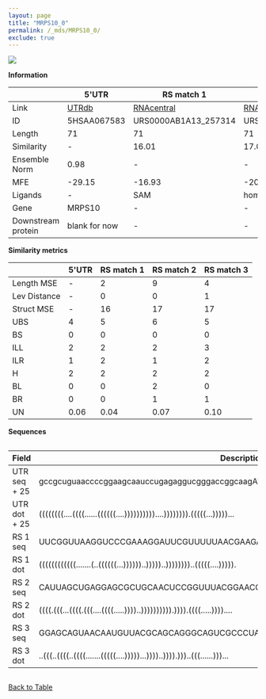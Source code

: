 ```yaml
---
layout: page
title: "MRPS10_0"
permalink: /_mds/MRPS10_0/
exclude: true
---
```




![](../../alns_9.28.22/aln_5HSAA067583_0.991.png?raw=true)


**Information**

| | 5'UTR       | RS match 1   | RS match 2  | RS match 3 |
| ---- | ----------- | ----------- | ----------- | ----------- |
| Link | <a href="http://utrdb.ba.itb.cnr.it/getutr/5HSAA067583/1" target="_blank" rel="noopener noreferrer">UTRdb</a>   | <a href="https://rnacentral.org/rna/URS0000AB1A13/257314" target="_blank" rel="noopener noreferrer">RNAcentral</a>     |<a href="https://rnacentral.org/rna/URS00023270E9/256318" target="_blank" rel="noopener noreferrer">RNAcentral</a>  | <a href="https://rnacentral.org/rna/URS0000E5FE5F/688245" target="_blank" rel="noopener noreferrer">RNAcentral</a>   |
| ID | 5HSAA067583     | URS0000AB1A13_257314     | URS00023270E9_256318     | URS0000E5FE5F_688245     |
| Length | 71     |  71    | 71   |  72    |
| Similarity | - | 16.01 | 17.05 | 17.22 |
| Ensemble Norm | 0.98 | - | - | - |
| MFE | -29.15 | -16.93 | -20.04 | -19.27 |
| Ligands | - | SAM | homocysteine | aminoglycoside |
| Gene | MRPS10 | - | - | - |
| Downstream protein | blank for now    |    -    | -  | - |


**Similarity metrics**

| | 5'UTR       | RS match 1   | RS match 2  | RS match 3 |
| ---- | ----------- | ----------- | ----------- | ----------- |
| Length MSE | - | 2 | 9 | 4 |
| Lev Distance | - | 0 | 0 | 1 |
| Struct MSE | - | 16 | 17 | 17 |
| UBS| 4 | 5 | 6 | 5 |
| BS | 0 | 0 | 0 | 0 |
| ILL | 2 | 2 | 2 | 3 |
| ILR | 1 | 2 | 1 | 2 |
| H | 2 | 2 | 2 | 2 |
| BL | 0 | 0 | 2 | 0 |
| BR | 0 | 0 | 1 | 1 |
| UN | 0.06 | 0.04 | 0.07 | 0.10 |

**Sequences**


<div style="overflow-x:auto;">

<table>
<colgroup>
<col width="30%" />
<col width="70%" />
</colgroup>
<thead>
<tr class="header">
<th>Field</th>
<th>Description</th>
</tr>
</thead>
<tbody>
<tr>
<td markdown="span">UTR seq + 25 </td>
<td markdown="span"> gccgcuguaaccccggaagcaauccugagaggucgggaccggcaagATGGCGGCGCGGACAGCGTTCGGTG </td>
</tr>
<tr>
<td markdown="span">UTR dot + 25  </td>
<td markdown="span"> ((((((((....((((......((((((....))))))))))....)))))))).(((((...)))))...
</td>
</tr>


<tr>
<td markdown="span">RS 1 seq </td>
<td markdown="span"> UUCGGUUAAGGUCCCGAAAGGAUUCGUUUUUAACGAAGAUGCCUUGUAACCGAAAGAUGGGGGACUCUAUG
</td>
</tr>


<tr>
<td markdown="span">RS 1 dot </td>
<td markdown="span"> ((((((((((((.......(..((((((...))))))..)))))..))))))))..(((((....))))).
</td>
</tr>


<tr>
<td markdown="span">RS 2 seq </td>
<td markdown="span"> CAUUAGCUGAGGAGCGCUGCAACUCCGGUUUACGGAACCAGGCUCAGCAAAUGAAACGGCGCUCGUUCCAA
</td>
</tr>


<tr>
<td markdown="span">RS 2 dot </td>
<td markdown="span"> ((((.(((...((((.(((....((((.....))))..)))))))))).)))).((((.....))))....
</td>
</tr>


<tr>
<td markdown="span">RS 3 seq </td>
<td markdown="span"> GGAGCAGUAACAAUGUUACGCAGCAGGGCAGUCGCCCUAAAAACAAAGUUAGGCUAAGGCAAUCUCGCCAAG
</td>
</tr>


<tr>
<td markdown="span">RS 3 dot </td>
<td markdown="span"> ..(((..((((..((((.......(((((....)))))...))))..)))).)))..(((......)))...
</td>
</tr>

</tbody>
</table>


</div>


[Back to Table](../../display)

